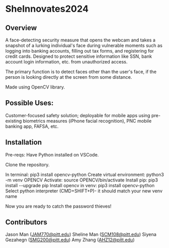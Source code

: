 # SheInnovates2024

## Overview
A face-detecting security measure that opens the webcam and takes a snapshot of a lurking individual's face during vulnerable moments such as logging into banking accounts, filling out tax forms, and registering for credit cards. Designed to protect sensitive information like SSN, bank account login information, etc. from unauthorized access. 

The primary function is to detect faces other than the user's face, if the person is looking directly at the screen from some distance. 

Made using OpenCV library.

## Possible Uses:
Customer-focused safety solution; deployable for mobile apps using pre-existing biometrics measures (iPhone facial recognition), PNC mobile banking app, FAFSA, etc.  


## Installation
Pre-reqs: Have Python installed on VSCode. 

Clone the repository.

In terminal: pip3 install opencv-python
Create virtual environment: python3 -m venv OPENCV
Activate: source OPENCV/bin/activate
Install pip: pip3 install --upgrade pip
Install opencv in venv: pip3 install opencv-python
Select python interpreter (CMD+SHIFT+P)- it should match your new venv name

Now you are ready to catch the password thieves!

## Contributors
Jason Man (JAM770@pitt.edu)
Sheline Man (SCM108@pitt.edu)
Siyena Gezahegn (SMG200@pitt.edu)
Amy Zhang (AHZ12@pitt.edu)
